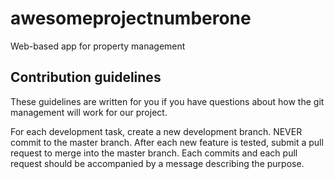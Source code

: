 # awesomeprojectnumberone
Web-based app for property management

Contribution guidelines
---------------------------
These guidelines are written for you if you have questions about how the git management will work for our project.

For each development task, create a new development branch. NEVER commit to the master branch. After each new feature is tested, submit a pull request to merge into the master branch. Each commits and each pull request should be accompanied by a message describing the purpose.
